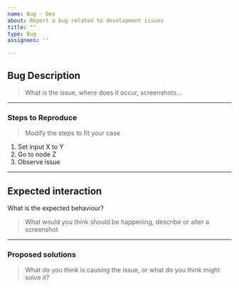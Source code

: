 ```yaml
---
name: Bug - Dev
about: Report a bug related to development issues
title: ""
type: Bug
assignees: ''

---
```


## Bug Description

> What is the issue, where does it occur, screenshots...

---

### Steps to Reproduce

> Modify the steps to fit your case

1. Set input X to Y
2. Go to node Z
3. Observe issue

---

## Expected interaction
What is the expected behaviour?

> What would you think should be happening, describe or alter a screenshot

---

### Proposed solutions

> What do you think is causing the issue, or what do you think might solve it?
